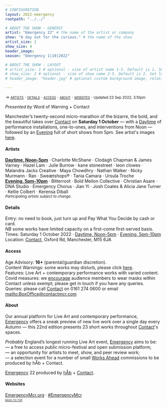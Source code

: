 ```yaml
---
# CONFIGURATION
layout: 2022-emergency
rootpath: "../../"

# ABOUT THE SHOW - GENERIC
artist: "Emergency 22" # the name of the artist or company
show: "A day out for the curious." # the name of the show
artist_size: 1
show_size: 4
header_image:  
season: "Emergency 1|10|2022"

# ABOUT THE SHOW - LAYOUT
# artist_size: 1 # optional - size of artist name 1-5. Default is 1. Set longer names to lower values
# show_size: 2 # optional - size of show name 2-5. Default is 2. Set longer names to lower values
# header_image: "header.jpg" # optional custom background image, relative to current page

---
```

<span style='font-variant: small-caps'>→ [artists](/current/2022-emergency/#artists) · [details](/current/2022-emergency/#details) · [access](/current/2022-emergency/#access) · [about](/current/2022-emergency/#about) · [websites](/current/2022-emergency/#websites)</span> · <small>Updated 23 Sep 2022, 3.10pm</small>     
        
*Presented by* Word of Warning *+* Contact        
        
Manchester’s twenty-second micro-marathon of the bizarre, the bold, and the beautiful takes over <a href="http://contactmcr.com" target="_blank">Contact</a> on **Saturday 1 October** — with a [Daytime](/current/2022-emergency/daytime) of performance installations, one-to-ones, and interventions from Noon — followed by an [Evening](/current/2022-emergency/evening) full of short shows from 5pm. See artist's images [here](/galleries/2022-emergencypre).       
        
#### Artists         
[**Daytime, Noon-5pm**](/current/2022-emergency/daytime) · Charlotte McShane · Clodagh Chapman & James Varney · Hazel Lam · Julie Burrow · kane stonestreet · leon clowes · Malandra Jacks Creative · Maya Chowdhry · Nathan Walker · Nicky Murmann · Ran · Sweætshops® · Tania Camara · Ursula Troche<br>[**Evening, 5pm-10pm**](/current/2022-emergency/evening) · Bitterroot · Bold Mellon Collective · Christian Asare · DNA Studio · Emergency Chorus · Jian Yi · Josh Coates & Alicia Jane Turner · Kellie Colbert · Kerensa Diball<br><small>*Participating artists subject to change.*</small>         
          
#### Details         
Entry: no need to book, just turn up and Pay What You Decide by cash or card.<br>*NB* some works have limited capacity on a first-come first-served basis.<br>Times: Saturday 1 October 2022 · [Daytime, Noon-5pm](/current/2022-emergency/daytime) · [Evening, 5pm-10pm](/current/2022-emergency/evening)<br>Location: <a href="https://contactmcr.com/about-us/your-visit" target="_blank">Contact</a>, Oxford Rd, Manchester, M15 6JA         
        
#### Access         
Age Advisory: **16+** (parental/guardian discretion).<br>Content Warnings: some works may disturb, please click [here](/warnings).<br>Features: Live Art + contemporary performance works with varied content.<br>Covid measures: we <a href="https://contactmcr.com/covid-19-faq" target="_blank">encourage</a> audience members to wear masks within Contact unless exempt; please get in touch if you have any queries.<br>Queries: please call <a href="https://contactmcr.com/accessibility" target="_blank">Contact</a> on 0161 274 0600 or email <mailto:BoxOffice@contactmcr.com>        
         
#### About         
Our annual platform for Live Art and contemporary performance, [Emergency](/hab/emergency) offers a sneak preview of new live work over a single day every Autumn — this 22nd edition presents 23 short works throughout <a href="http://contactmcr.com" target="_blank">Contact</a>'s spaces.       
         
*Probably* England’s longest running Live Art event, [Emergency](/hab/emergency) aims to be:<br>— a free to access public micro-festival and open submission platform;<br>— an opportunity for artists to meet, show, and peer review work;<br>— a selection event for a number of small [Works Ahead](/hab/worksahead) commissions to be produced by hÅb + Contact.        
        
[Emergency](/hab/emergency) 22 produced by [hÅb](/hab) + <a href="http://contactmcr.com" target="_blank">Contact</a>.     
        
#### Websites         
<a href="http://emergencymcr.org" target="_blank">EmergencyMcr.org</a> · <a href="http://twitter.com/hashtag/EmergencyMcr" target="_blank">#EmergencyMcr</a>               
<small><span style='font-variant: small-caps'>[back to top](/current/2022-emergency)</span></small>
